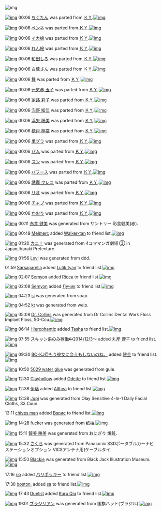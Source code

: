 ![img](http://gdrive-cdn.herokuapp.com/537b65a5bc09f0000721dda7/512px-barcode.png)

[![img](http://www.deviantsart.com/31jnmr6.png)](http://www.barcodekanojo.com/kanojo/428513/%E3%81%A1%E3%81%8F%E3%81%9F%E3%82%93) 00:06 [ちくたん](http://www.barcodekanojo.com/kanojo/428513/%E3%81%A1%E3%81%8F%E3%81%9F%E3%82%93) was parted from [ＫＹ](http://www.barcodekanojo.com/kanojo/428513/%E3%81%A1%E3%81%8F%E3%81%9F%E3%82%93).[![img](http://www.deviantsart.com/1k41k3n.jpeg)](http://www.barcodekanojo.com/user/10559/%EF%BC%AB%EF%BC%B9) 

[![img](http://www.deviantsart.com/8eqmvb.png)](http://www.barcodekanojo.com/kanojo/465549/%E3%83%9A%E3%83%B3%E3%83%8D) 00:06 [ペンネ](http://www.barcodekanojo.com/kanojo/465549/%E3%83%9A%E3%83%B3%E3%83%8D) was parted from [ＫＹ](http://www.barcodekanojo.com/kanojo/465549/%E3%83%9A%E3%83%B3%E3%83%8D).[![img](http://www.deviantsart.com/1k41k3n.jpeg)](http://www.barcodekanojo.com/user/10559/%EF%BC%AB%EF%BC%B9) 

[![img](http://www.deviantsart.com/2012o5b.png)](http://www.barcodekanojo.com/kanojo/65439/%E3%82%A4%E3%82%AB%E5%A8%98) 00:06 [イカ娘](http://www.barcodekanojo.com/kanojo/65439/%E3%82%A4%E3%82%AB%E5%A8%98) was parted from [ＫＹ](http://www.barcodekanojo.com/kanojo/65439/%E3%82%A4%E3%82%AB%E5%A8%98).[![img](http://www.deviantsart.com/1k41k3n.jpeg)](http://www.barcodekanojo.com/user/10559/%EF%BC%AB%EF%BC%B9) 

[![img](http://www.deviantsart.com/fbj681.png)](http://www.barcodekanojo.com/kanojo/1609263/%E3%82%8C%E3%82%93%E7%B5%B5) 00:06 [れん絵](http://www.barcodekanojo.com/kanojo/1609263/%E3%82%8C%E3%82%93%E7%B5%B5) was parted from [ＫＹ](http://www.barcodekanojo.com/kanojo/1609263/%E3%82%8C%E3%82%93%E7%B5%B5).[![img](http://www.deviantsart.com/1k41k3n.jpeg)](http://www.barcodekanojo.com/user/10559/%EF%BC%AB%EF%BC%B9) 

[![img](http://www.deviantsart.com/1ku4ruk.png)](http://www.barcodekanojo.com/kanojo/1733748/%E7%B2%95%E7%94%B0%E3%81%97%E3%82%8D) 00:06 [粕田しろ](http://www.barcodekanojo.com/kanojo/1733748/%E7%B2%95%E7%94%B0%E3%81%97%E3%82%8D) was parted from [ＫＹ](http://www.barcodekanojo.com/kanojo/1733748/%E7%B2%95%E7%94%B0%E3%81%97%E3%82%8D).[![img](http://www.deviantsart.com/1k41k3n.jpeg)](http://www.barcodekanojo.com/user/10559/%EF%BC%AB%EF%BC%B9) 

[![img](http://www.deviantsart.com/285r9vo.png)](http://www.barcodekanojo.com/kanojo/2204208/%E7%99%BD%E9%B7%BA%E3%81%95%E3%82%93) 00:06 [白鷺さん](http://www.barcodekanojo.com/kanojo/2204208/%E7%99%BD%E9%B7%BA%E3%81%95%E3%82%93) was parted from [ＫＹ](http://www.barcodekanojo.com/kanojo/2204208/%E7%99%BD%E9%B7%BA%E3%81%95%E3%82%93).[![img](http://www.deviantsart.com/1k41k3n.jpeg)](http://www.barcodekanojo.com/user/10559/%EF%BC%AB%EF%BC%B9) 

[![img](http://www.deviantsart.com/fluc9d.png)](http://www.barcodekanojo.com/kanojo/3183684/%E8%88%9E) 00:06 [舞](http://www.barcodekanojo.com/kanojo/3183684/%E8%88%9E) was parted from [ＫＹ](http://www.barcodekanojo.com/kanojo/3183684/%E8%88%9E).[![img](http://www.deviantsart.com/1k41k3n.jpeg)](http://www.barcodekanojo.com/user/10559/%EF%BC%AB%EF%BC%B9) 

[![img](http://www.deviantsart.com/2csj95d.png)](http://www.barcodekanojo.com/kanojo/3170287/%E5%85%83%E6%B0%97%E8%B5%A4%20%E7%8E%89%E5%AD%90) 00:06 [元気赤 玉子](http://www.barcodekanojo.com/kanojo/3170287/%E5%85%83%E6%B0%97%E8%B5%A4%20%E7%8E%89%E5%AD%90) was parted from [ＫＹ](http://www.barcodekanojo.com/kanojo/3170287/%E5%85%83%E6%B0%97%E8%B5%A4%20%E7%8E%89%E5%AD%90).[![img](http://www.deviantsart.com/1k41k3n.jpeg)](http://www.barcodekanojo.com/user/10559/%EF%BC%AB%EF%BC%B9) 

[![img](http://www.deviantsart.com/1esfe7p.png)](http://www.barcodekanojo.com/kanojo/3172158/%E5%AE%B6%E8%B7%AF%20%E8%8E%89%E5%AD%90) 00:06 [家路 莉子](http://www.barcodekanojo.com/kanojo/3172158/%E5%AE%B6%E8%B7%AF%20%E8%8E%89%E5%AD%90) was parted from [ＫＹ](http://www.barcodekanojo.com/kanojo/3172158/%E5%AE%B6%E8%B7%AF%20%E8%8E%89%E5%AD%90).[![img](http://www.deviantsart.com/1k41k3n.jpeg)](http://www.barcodekanojo.com/user/10559/%EF%BC%AB%EF%BC%B9) 

[![img](http://www.deviantsart.com/1n80522.png)](http://www.barcodekanojo.com/kanojo/3172162/%E6%B3%A1%E9%87%8E%20%E7%9F%A5%E4%BD%B3) 00:06 [泡野 知佳](http://www.barcodekanojo.com/kanojo/3172162/%E6%B3%A1%E9%87%8E%20%E7%9F%A5%E4%BD%B3) was parted from [ＫＹ](http://www.barcodekanojo.com/kanojo/3172162/%E6%B3%A1%E9%87%8E%20%E7%9F%A5%E4%BD%B3).[![img](http://www.deviantsart.com/1k41k3n.jpeg)](http://www.barcodekanojo.com/user/10559/%EF%BC%AB%EF%BC%B9) 

[![img](http://www.deviantsart.com/oe2bag.png)](http://www.barcodekanojo.com/kanojo/3175763/%E6%B5%9C%E7%9F%A2%20%E7%B2%89%E7%BE%8E) 00:06 [浜矢 粉美](http://www.barcodekanojo.com/kanojo/3175763/%E6%B5%9C%E7%9F%A2%20%E7%B2%89%E7%BE%8E) was parted from [ＫＹ](http://www.barcodekanojo.com/kanojo/3175763/%E6%B5%9C%E7%9F%A2%20%E7%B2%89%E7%BE%8E).[![img](http://www.deviantsart.com/1k41k3n.jpeg)](http://www.barcodekanojo.com/user/10559/%EF%BC%AB%EF%BC%B9) 

[![img](http://www.deviantsart.com/2j6n75b.png)](http://www.barcodekanojo.com/kanojo/3183689/%E7%A9%82%E6%88%B8%20%E6%AA%B8%E6%AA%AC) 00:06 [穂戸 檸檬](http://www.barcodekanojo.com/kanojo/3183689/%E7%A9%82%E6%88%B8%20%E6%AA%B8%E6%AA%AC) was parted from [ＫＹ](http://www.barcodekanojo.com/kanojo/3183689/%E7%A9%82%E6%88%B8%20%E6%AA%B8%E6%AA%AC).[![img](http://www.deviantsart.com/1k41k3n.jpeg)](http://www.barcodekanojo.com/user/10559/%EF%BC%AB%EF%BC%B9) 

[![img](http://www.deviantsart.com/33ftuis.png)](http://www.barcodekanojo.com/kanojo/3183681/%E5%8D%98%E3%83%96%E3%83%A9) 00:06 [単ブラ](http://www.barcodekanojo.com/kanojo/3183681/%E5%8D%98%E3%83%96%E3%83%A9) was parted from [ＫＹ](http://www.barcodekanojo.com/kanojo/3183681/%E5%8D%98%E3%83%96%E3%83%A9).[![img](http://www.deviantsart.com/1k41k3n.jpeg)](http://www.barcodekanojo.com/user/10559/%EF%BC%AB%EF%BC%B9) 

[![img](http://www.deviantsart.com/2dav8q3.png)](http://www.barcodekanojo.com/kanojo/1807718/%E3%83%91%E3%83%A0) 00:06 [パム](http://www.barcodekanojo.com/kanojo/1807718/%E3%83%91%E3%83%A0) was parted from [ＫＹ](http://www.barcodekanojo.com/kanojo/1807718/%E3%83%91%E3%83%A0).[![img](http://www.deviantsart.com/1k41k3n.jpeg)](http://www.barcodekanojo.com/user/10559/%EF%BC%AB%EF%BC%B9) 

[![img](http://www.deviantsart.com/kqfc1r.png)](http://www.barcodekanojo.com/kanojo/1754748/%E3%82%B9%E3%83%B3) 00:06 [スン](http://www.barcodekanojo.com/kanojo/1754748/%E3%82%B9%E3%83%B3) was parted from [ＫＹ](http://www.barcodekanojo.com/kanojo/1754748/%E3%82%B9%E3%83%B3).[![img](http://www.deviantsart.com/1k41k3n.jpeg)](http://www.barcodekanojo.com/user/10559/%EF%BC%AB%EF%BC%B9) 

[![img](http://www.deviantsart.com/23ubjrn.png)](http://www.barcodekanojo.com/kanojo/491225/%E3%83%90%E3%83%95%E3%83%BC%E3%82%B9) 00:06 [バフース](http://www.barcodekanojo.com/kanojo/491225/%E3%83%90%E3%83%95%E3%83%BC%E3%82%B9) was parted from [ＫＹ](http://www.barcodekanojo.com/kanojo/491225/%E3%83%90%E3%83%95%E3%83%BC%E3%82%B9).[![img](http://www.deviantsart.com/1k41k3n.jpeg)](http://www.barcodekanojo.com/user/10559/%EF%BC%AB%EF%BC%B9) 

[![img](http://www.deviantsart.com/1lujp4g.png)](http://www.barcodekanojo.com/kanojo/239249/%E8%AA%98%E5%B0%8E%20%E3%82%AF%E3%83%AC%E3%82%B3) 00:06 [誘導 クレコ](http://www.barcodekanojo.com/kanojo/239249/%E8%AA%98%E5%B0%8E%20%E3%82%AF%E3%83%AC%E3%82%B3) was parted from [ＫＹ](http://www.barcodekanojo.com/kanojo/239249/%E8%AA%98%E5%B0%8E%20%E3%82%AF%E3%83%AC%E3%82%B3).[![img](http://www.deviantsart.com/1k41k3n.jpeg)](http://www.barcodekanojo.com/user/10559/%EF%BC%AB%EF%BC%B9) 

[![img](http://www.deviantsart.com/2t9oa2m.png)](http://www.barcodekanojo.com/kanojo/1396877/%E3%83%AA%E3%82%AA) 00:06 [リオ](http://www.barcodekanojo.com/kanojo/1396877/%E3%83%AA%E3%82%AA) was parted from [ＫＹ](http://www.barcodekanojo.com/kanojo/1396877/%E3%83%AA%E3%82%AA).[![img](http://www.deviantsart.com/1k41k3n.jpeg)](http://www.barcodekanojo.com/user/10559/%EF%BC%AB%EF%BC%B9) 

[![img](http://www.deviantsart.com/1k42lvl.png)](http://www.barcodekanojo.com/kanojo/870641/%E3%83%81%E3%83%A3%E3%83%97) 00:06 [チャプ](http://www.barcodekanojo.com/kanojo/870641/%E3%83%81%E3%83%A3%E3%83%97) was parted from [ＫＹ](http://www.barcodekanojo.com/kanojo/870641/%E3%83%81%E3%83%A3%E3%83%97).[![img](http://www.deviantsart.com/1k41k3n.jpeg)](http://www.barcodekanojo.com/user/10559/%EF%BC%AB%EF%BC%B9) 

[![img](http://www.deviantsart.com/krap4f.png)](http://www.barcodekanojo.com/kanojo/369000/%E3%81%8B%E3%81%8A%E3%82%8A) 00:06 [かおり](http://www.barcodekanojo.com/kanojo/369000/%E3%81%8B%E3%81%8A%E3%82%8A) was parted from [ＫＹ](http://www.barcodekanojo.com/kanojo/369000/%E3%81%8B%E3%81%8A%E3%82%8A).[![img](http://www.deviantsart.com/1k41k3n.jpeg)](http://www.barcodekanojo.com/user/10559/%EF%BC%AB%EF%BC%B9) 

[![img](http://www.deviantsart.com/907103.png)](http://www.barcodekanojo.com/kanojo/3192125/%E8%B5%A4%E4%BA%95%20%E5%81%A5%E7%BE%8E) 00:11 [赤井 健美](http://www.barcodekanojo.com/kanojo/3192125/%E8%B5%A4%E4%BA%95%20%E5%81%A5%E7%BE%8E) was generated from サントリー 彩食健美(赤).

[![img](http://www.deviantsart.com/1c6rgmh.jpeg)](http://www.barcodekanojo.com/user/401773/Melmerc) 00:49 [Melmerc](http://www.barcodekanojo.com/user/401773/Melmerc) added [Walker-tan](http://www.barcodekanojo.com/kanojo/2938967/Walker-tan) to friend list.[![img](http://www.deviantsart.com/nugpa1.png)](http://www.barcodekanojo.com/kanojo/2938967/Walker-tan) 

[![img](http://www.deviantsart.com/3c83kq5.png)](http://www.barcodekanojo.com/kanojo/3192126/%E3%82%AB%E3%83%8B%EF%BC%81) 01:20 [カニ！](http://www.barcodekanojo.com/kanojo/3192126/%E3%82%AB%E3%83%8B%EF%BC%81) was generated from 4コママンガ劇場 ③ in Japan,Ibaraki Prefecture.

[![img](http://www.deviantsart.com/bj6j6v.png)](http://www.barcodekanojo.com/kanojo/3192127/Levi) 01:56 [Levi](http://www.barcodekanojo.com/kanojo/3192127/Levi) was generated from ddd.

01:59 [Sarsaparella](http://www.barcodekanojo.com/user/408718/Sarsaparella) added [Lutik tyan](http://www.barcodekanojo.com/kanojo/2657930/Lutik%20tyan) to friend list.[![img](http://www.deviantsart.com/1m2uu5u.png)](http://www.barcodekanojo.com/kanojo/2657930/Lutik%20tyan) 

[![img](http://www.deviantsart.com/2nf1t4l.jpeg)](http://www.barcodekanojo.com/user/499890/Semyon) 02:07 [Semyon](http://www.barcodekanojo.com/user/499890/Semyon) added [Ricca](http://www.barcodekanojo.com/kanojo/3105648/Ricca) to friend list.[![img](http://www.deviantsart.com/2lkgipr.png)](http://www.barcodekanojo.com/kanojo/3105648/Ricca) 

[![img](http://www.deviantsart.com/2nf1t4l.jpeg)](http://www.barcodekanojo.com/user/499890/Semyon) 02:08 [Semyon](http://www.barcodekanojo.com/user/499890/Semyon) added [Лучик](http://www.barcodekanojo.com/kanojo/2560796/%D0%9B%D1%83%D1%87%D0%B8%D0%BA) to friend list.[![img](http://www.deviantsart.com/13gtfr1.png)](http://www.barcodekanojo.com/kanojo/2560796/%D0%9B%D1%83%D1%87%D0%B8%D0%BA) 

[![img](http://www.deviantsart.com/5d4vvp.png)](http://www.barcodekanojo.com/kanojo/3192128/si) 04:23 [si](http://www.barcodekanojo.com/kanojo/3192128/si) was generated from soap.

[![img](http://www.deviantsart.com/1t93ibk.png)](http://www.barcodekanojo.com/kanojo/3192129/kt) 04:52 [kt](http://www.barcodekanojo.com/kanojo/3192129/kt) was generated from welp.

[![img](http://www.deviantsart.com/1ncjrq0.png)](http://www.barcodekanojo.com/kanojo/3192130/Dr.%20Collins) 05:08 [Dr. Collins](http://www.barcodekanojo.com/kanojo/3192130/Dr.%20Collins) was generated from Dr Collins Dental Work Floss Implant Floss, 50-Cou.[![img](http://www.deviantsart.com/tpo68f.jpeg)](http://www.barcodekanojo.com/product_images/barcode/6016874/1422302914/Dr%20Collins%20Dental%20Work%20Floss%20Implant%20Floss%2C%2050-Cou.jpg) 

[![img](http://www.deviantsart.com/2gl2dim.jpeg)](http://www.barcodekanojo.com/user/421474/Hierophantic) 06:14 [Hierophantic](http://www.barcodekanojo.com/user/421474/Hierophantic) added [Tasha](http://www.barcodekanojo.com/kanojo/2467070/Tasha) to friend list.[![img](http://www.deviantsart.com/32nife5.png)](http://www.barcodekanojo.com/kanojo/2467070/Tasha) 

[![img](http://www.deviantsart.com/99ugn1.jpeg)](http://www.barcodekanojo.com/user/6029/%E3%82%B9%E3%82%AD%E3%83%A3%E3%83%B3%E7%B3%BB%E3%81%AE%E3%81%BF%E7%A8%BC%E5%83%8D%E4%B8%AD2014%2F12%2F3%EF%BD%9E) 07:55 [スキャン系のみ稼働中2014/12/3～](http://www.barcodekanojo.com/user/6029/%E3%82%B9%E3%82%AD%E3%83%A3%E3%83%B3%E7%B3%BB%E3%81%AE%E3%81%BF%E7%A8%BC%E5%83%8D%E4%B8%AD2014%2F12%2F3%EF%BD%9E) added [丸産 響子](http://www.barcodekanojo.com/kanojo/499915/%E4%B8%B8%E7%94%A3%20%E9%9F%BF%E5%AD%90) to friend list.[![img](http://www.deviantsart.com/2g1ho76.png)](http://www.barcodekanojo.com/kanojo/499915/%E4%B8%B8%E7%94%A3%20%E9%9F%BF%E5%AD%90) 

[![img](http://www.deviantsart.com/2l905sv.jpeg)](http://www.barcodekanojo.com/user/276669/BC-KJ%40%E3%82%82%E3%81%86%E5%BD%BC%E5%A5%B3%E3%81%AB%E4%BC%9A%E3%81%88%E3%82%82%E3%81%97%E3%81%AA%E3%81%84%E3%81%AE%E3%81%AD%E3%80%82) 09:30 [BC-KJ@もう彼女に会えもしないのね。](http://www.barcodekanojo.com/user/276669/BC-KJ%40%E3%82%82%E3%81%86%E5%BD%BC%E5%A5%B3%E3%81%AB%E4%BC%9A%E3%81%88%E3%82%82%E3%81%97%E3%81%AA%E3%81%84%E3%81%AE%E3%81%AD%E3%80%82) added [砂金](http://www.barcodekanojo.com/kanojo/2733682/%E7%A0%82%E9%87%91) to friend list.[![img](http://www.deviantsart.com/1gscdbi.png)](http://www.barcodekanojo.com/kanojo/2733682/%E7%A0%82%E9%87%91) 

[![img](http://www.deviantsart.com/1jot0jg.png)](http://www.barcodekanojo.com/kanojo/3192131/5029%20water%20glue) 10:50 [5029 water glue](http://www.barcodekanojo.com/kanojo/3192131/5029%20water%20glue) was generated from gule.

[![img](http://www.deviantsart.com/1lhdpn8.jpeg)](http://www.barcodekanojo.com/user/441177/Clayhollow) 12:30 [Clayhollow](http://www.barcodekanojo.com/user/441177/Clayhollow) added [Odette](http://www.barcodekanojo.com/kanojo/3190306/Odette) to friend list.[![img](http://www.deviantsart.com/3bah0k7.png)](http://www.barcodekanojo.com/kanojo/3190306/Odette) 

[![img](http://www.deviantsart.com/1p85btb.jpeg)](http://www.barcodekanojo.com/user/233130/%E4%BC%8A%E8%97%A4) 12:38 [伊藤](http://www.barcodekanojo.com/user/233130/%E4%BC%8A%E8%97%A4) added [Althea](http://www.barcodekanojo.com/kanojo/2252332/Althea) to friend list.[![img](http://www.deviantsart.com/2m4de1d.png)](http://www.barcodekanojo.com/kanojo/2252332/Althea) 

[![img](http://www.deviantsart.com/1kailkg.png)](http://www.barcodekanojo.com/kanojo/3192132/Jupi) 12:38 [Jupi](http://www.barcodekanojo.com/kanojo/3192132/Jupi) was generated from Olay Sensitive 4-In-1 Daily Facial Cloths, 33 Coun.

13:11 [chives man](http://www.barcodekanojo.com/user/499860/chives%20man) added [Вэрис](http://www.barcodekanojo.com/kanojo/2862386/%D0%92%D1%8D%D1%80%D0%B8%D1%81) to friend list.[![img](http://www.deviantsart.com/5ccmll.png)](http://www.barcodekanojo.com/kanojo/2862386/%D0%92%D1%8D%D1%80%D0%B8%D1%81) 

[![img](http://www.deviantsart.com/1cnbg8f.png)](http://www.barcodekanojo.com/kanojo/3192133/fucker) 14:28 [fucker](http://www.barcodekanojo.com/kanojo/3192133/fucker) was generated from 纸抽.[![img](http://www.deviantsart.com/19ot186.jpeg)](http://www.barcodekanojo.com/product_images/barcode/6016883/1422336460/%E7%BA%B8%E6%8A%BD.jpg) 

[![img](http://www.deviantsart.com/2qevf5v.png)](http://www.barcodekanojo.com/kanojo/3192134/%E9%90%98%E7%BE%8E%20%E6%9A%81%E7%BE%8E) 15:11 [鐘美 暁美](http://www.barcodekanojo.com/kanojo/3192134/%E9%90%98%E7%BE%8E%20%E6%9A%81%E7%BE%8E) was generated from おにぎり 焼鮭.

[![img](http://www.deviantsart.com/tr4907.png)](http://www.barcodekanojo.com/kanojo/3192135/%E3%81%95%E3%81%8F%E3%82%89) 15:32 [さくら](http://www.barcodekanojo.com/kanojo/3192135/%E3%81%95%E3%81%8F%E3%82%89) was generated from Panasonic SSDポータブルカーナビステーションオプション VICSアンテナ用(ケーブルタイ.

[![img](http://www.deviantsart.com/26sphnj.png)](http://www.barcodekanojo.com/kanojo/3192136/Blackie) 15:50 [Blackie](http://www.barcodekanojo.com/kanojo/3192136/Blackie) was generated from Black Jack Illustration Museum.[![img](http://www.deviantsart.com/k7ekov.jpeg)](http://www.barcodekanojo.com/product_images/barcode/6016886/1422341394/Black%20Jack%20Illustration%20Museum.jpg) 

17:16 [rio](http://www.barcodekanojo.com/user/470782/rio) added [バリポッキー](http://www.barcodekanojo.com/kanojo/1322099/%E3%83%90%E3%83%AA%E3%83%9D%E3%83%83%E3%82%AD%E3%83%BC) to friend list.[![img](http://www.deviantsart.com/l80qmg.png)](http://www.barcodekanojo.com/kanojo/1322099/%E3%83%90%E3%83%AA%E3%83%9D%E3%83%83%E3%82%AD%E3%83%BC) 

17:30 [boston.](http://www.barcodekanojo.com/user/497015/boston.) added [sa](http://www.barcodekanojo.com/kanojo/2596665/sa) to friend list.[![img](http://www.deviantsart.com/2eihl66.png)](http://www.barcodekanojo.com/kanojo/2596665/sa) 

[![img](http://www.deviantsart.com/1clon74.jpeg)](http://www.barcodekanojo.com/user/335447/Duelist) 17:43 [Duelist](http://www.barcodekanojo.com/user/335447/Duelist) added [Kuru Qiu](http://www.barcodekanojo.com/kanojo/2871037/Kuru%20Qiu) to friend list.[![img](http://www.deviantsart.com/1q326n4.png)](http://www.barcodekanojo.com/kanojo/2871037/Kuru%20Qiu) 

[![img](http://www.deviantsart.com/e0vcrq.png)](http://www.barcodekanojo.com/kanojo/3192137/%E3%83%96%E3%83%A9%E3%82%B8%E3%83%AA%E3%82%A2%E3%83%B3) 19:01 [ブラジリアン](http://www.barcodekanojo.com/kanojo/3192137/%E3%83%96%E3%83%A9%E3%82%B8%E3%83%AA%E3%82%A2%E3%83%B3) was generated from 国旗ハット(ブラジル).[![img](http://www.deviantsart.com/2v512bp.jpeg)](http://www.barcodekanojo.com/product_images/barcode/6016890/1422352827/%E5%9B%BD%E6%97%97%E3%83%8F%E3%83%83%E3%83%88%28%E3%83%96%E3%83%A9%E3%82%B8%E3%83%AB%29.jpg) 

